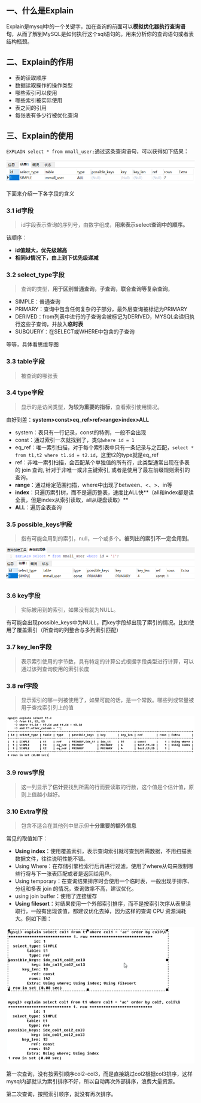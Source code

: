 ## 一、什么是Explain

Explain是mysql中的一个关键字，加在查询的前面可以**模拟优化器执行查询语句**，从而了解到MySQL是如何执行这个sql语句的。用来分析你的查询语句或者表结构瓶颈。



## 二、Explain的作用

- 表的读取顺序
- 数据读取操作的操作类型
- 哪些索引可以使用
- 哪些索引被实际使用
- 表之间的引用
- 每张表有多少行被优化查询



## 三、Explain的使用

`EXPLAIN select * from mmall_user;`通过这条查询语句，可以获得如下结果：

![1550628540211](../image/1550628540211.png)

下面来介绍一下各字段的含义

### 3.1 id字段

> id字段表示查询的序列号，由数字组成，**用来表示select查询中的顺序。**

该顺序：

- **id值越大，优先级越高**
- **相同id情况下，由上到下优先级递减**

### 3.2 select_type字段

> 查询的类型，**用于区别普通查询，子查询，联合查询等复杂查询**。

- SIMPLE：普通查询
- PRIMARY：查询中包含任何复杂的子部分，最外层查询被标记为PRIMARY
- DERIVED：from列表中进行的子查询会被标记为DERIVED，MYSQL会递归执行这些子查询，并放入**临时表**
- SUBQUERY：在SELECT或WHERE中包含的子查询

等等，具体看思维导图

### 3.3 table字段

> 被查询的哪张表

### 3.4 type字段

> 显示的是访问类型，**为较为重要的指标**，查看索引使用情况。

由好到差：**system>const>eq_ref>ref>range>index>ALL**

- system：表只有一行记录，const的特例，一般不会出现
- const：通过索引一次就找到了，类似`where id = 1`
- eq_ref：唯一索引扫描，对于每个索引表中只有一条记录与之匹配，`select * from t1,t2 where t1.id = t2.id`，这里t2的type就是eq_ref
- ref：非唯一索引扫描，会匹配某个单独值的所有行，此类型通常出现在多表的 join 查询, 针对于非唯一或非主键索引, 或者是使用了最左前缀规则索引的查询。
- **range**：通过给定范围扫描，where中出现了between、<、>、in等
- **index**：只遍历索引树，而不是遍历整表，速度比ALL快**（all和index都是读全表，但是index从索引读取，all从硬盘读取）**
- **ALL**：遍历全表查询

### 3.5 possible_keys字段

> 指有可能会用到的索引，null，一个或多个。**被列出的索引不一定会用到**。

![1550633997232](../image/1550633997232.png)

### 3.6 key字段

> 实际被用到的索引，如果没有就为NULL。

有可能会出现possible_keys中为NULL，而key字段却出现了索引的情况。比如使用了覆盖索引（所查询的列整合与多列索引匹配）

### 3.7 key_len字段

> 表示索引使用的字节数，具有特定的计算公式根据字段类型进行计算，可以通过该列查询使用的索引长度

### 3.8 ref字段

> 显示索引的哪一列被使用了，如果可能的话，是一个常数。哪些列或常量被用于查找索引列上的值

![1550643928096](../image/1550643928096.png)

### 3.9 rows字段

> 这一列显示了**估计**要找到所需的行而要读取的行数，这个值是个估计值，原则上值越小越好。

### 3.10 Extra字段

> 包含不适合在其他列中显示但**十分重要的额外信息**

常见的取值如下：

- **Using index**：使用覆盖索引，表示查询索引就可查到所需数据，不用扫描表数据文件，往往说明性能不错。
- Using Where：在存储引擎检索行后再进行过滤，使用了where从句来限制哪些行将与下一张表匹配或者是返回给用户。
- Using temporary：在查询结果排序时会使用一个临时表，一般出现于排序、分组和多表 join 的情况，查询效率不高，建议优化。
- using join buffer：使用了连接缓存
- **Using filesort**：对结果使用一个外部索引排序，而不是按索引次序从表里读取行，一般有出现该值，都建议优化去掉，因为这样的查询 CPU 资源消耗大。例如下图：

![1550645193599](../image/1550645193599.png)

第一次查询，没有按索引顺序col2-col3，而是直接跳过col2根据col3排序，这样mysql内部就认为索引排序不好，所以自动再次外部排序，浪费大量资源。

第二次查询，按照索引顺序，就没有再次排序。

